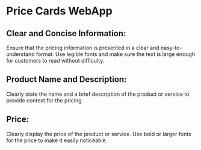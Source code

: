 # Price Cards WebApp

## Clear and Concise Information:
Ensure that the pricing information is presented in a clear and easy-to-understand format.
Use legible fonts and make sure the text is large enough for customers to read without difficulty.

## Product Name and Description:
Clearly state the name and a brief description of the product or service to provide context for the pricing.

## Price:
Clearly display the price of the product or service.
Use bold or larger fonts for the price to make it easily noticeable.
